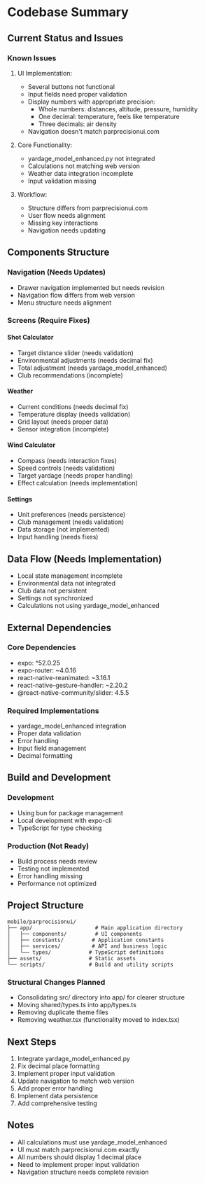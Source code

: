 # Codebase Summary

## Current Status and Issues

### Known Issues
1. UI Implementation:
   - Several buttons not functional
   - Input fields need proper validation
   - Display numbers with appropriate precision:
     * Whole numbers: distances, altitude, pressure, humidity
     * One decimal: temperature, feels like temperature
     * Three decimals: air density
   - Navigation doesn't match parprecisionui.com

2. Core Functionality:
   - yardage_model_enhanced.py not integrated
   - Calculations not matching web version
   - Weather data integration incomplete
   - Input validation missing

3. Workflow:
   - Structure differs from parprecisionui.com
   - User flow needs alignment
   - Missing key interactions
   - Navigation needs updating

## Components Structure

### Navigation (Needs Updates)
- Drawer navigation implemented but needs revision
- Navigation flow differs from web version
- Menu structure needs alignment

### Screens (Require Fixes)
#### Shot Calculator
- Target distance slider (needs validation)
- Environmental adjustments (needs decimal fix)
- Total adjustment (needs yardage_model_enhanced)
- Club recommendations (incomplete)

#### Weather
- Current conditions (needs decimal fix)
- Temperature display (needs validation)
- Grid layout (needs proper data)
- Sensor integration (incomplete)

#### Wind Calculator
- Compass (needs interaction fixes)
- Speed controls (needs validation)
- Target yardage (needs proper handling)
- Effect calculation (needs implementation)

#### Settings
- Unit preferences (needs persistence)
- Club management (needs validation)
- Data storage (not implemented)
- Input handling (needs fixes)

## Data Flow (Needs Implementation)
- Local state management incomplete
- Environmental data not integrated
- Club data not persistent
- Settings not synchronized
- Calculations not using yardage_model_enhanced

## External Dependencies
### Core Dependencies
- expo: ^52.0.25
- expo-router: ~4.0.16
- react-native-reanimated: ~3.16.1
- react-native-gesture-handler: ~2.20.2
- @react-native-community/slider: 4.5.5

### Required Implementations
- yardage_model_enhanced integration
- Proper data validation
- Error handling
- Input field management
- Decimal formatting

## Build and Development
### Development
- Using bun for package management
- Local development with expo-cli
- TypeScript for type checking

### Production (Not Ready)
- Build process needs review
- Testing not implemented
- Error handling missing
- Performance not optimized

## Project Structure
```
mobile/parprecisionui/
├── app/                    # Main application directory
│   ├── components/         # UI components
│   ├── constants/         # Application constants
│   ├── services/          # API and business logic
│   └── types/            # TypeScript definitions
├── assets/               # Static assets
└── scripts/              # Build and utility scripts
```

### Structural Changes Planned
- Consolidating src/ directory into app/ for clearer structure
- Moving shared/types.ts into app/types.ts
- Removing duplicate theme files
- Removing weather.tsx (functionality moved to index.tsx)

## Next Steps
1. Integrate yardage_model_enhanced.py
2. Fix decimal place formatting
3. Implement proper input validation
4. Update navigation to match web version
5. Add proper error handling
6. Implement data persistence
7. Add comprehensive testing

## Notes
- All calculations must use yardage_model_enhanced
- UI must match parprecisionui.com exactly
- All numbers should display 1 decimal place
- Need to implement proper input validation
- Navigation structure needs complete revision

